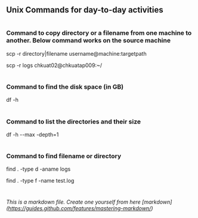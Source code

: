 
# <h2> Unix Commands for day-to-day activities #


# <h3> Command to copy directory or a filename from one machine to another. Below command works on the source machine

scp -r directory|filename username@machine:targetpath

scp -r logs chkuat02@chkuatap009:~/





# <h3> Command to find the disk space (in GB)

df -h




# <h3> Command to list the directories and their size

df -h --max -depth=1



# <h3> Command to find filename or directory

find . -type d -aname logs

find . -type f -name test.log






# <h6> *This is a markdown file. Create one yourself from here [markdown] (https://guides.github.com/features/mastering-markdown/)*
